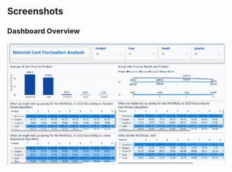## Screenshots  

### Dashboard Overview 
![Dashboard Overview](https://github.com/SuperfiedStudd/Power-BI-Material-Cost-Prediction-App/blob/main/docs/dashboard_overview.png?raw=true)  
